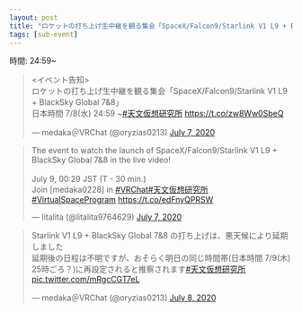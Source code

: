 ```yaml
---
layout: post
title: "ロケットの打ち上げ生中継を観る集会「SpaceX/Falcon9/Starlink V1 L9 + BlackSky Global 7&8」"
tags: [sub-event]
---
```


時間: 24:59~

<blockquote class="twitter-tweet" data-theme="dark"><p lang="ja" dir="ltr">&lt;イベント告知&gt;<br>ロケットの打ち上げ生中継を観る集会「SpaceX/Falcon9/Starlink V1 L9 + BlackSky Global 7&amp;8」<br>日本時間 7/8(水) 24:59 ~<a href="https://twitter.com/hashtag/%E5%A4%A9%E6%96%87%E4%BB%AE%E6%83%B3%E7%A0%94%E7%A9%B6%E6%89%80?src=hash&amp;ref_src=twsrc%5Etfw">#天文仮想研究所</a> <a href="https://t.co/zw8Ww0SbeQ">https://t.co/zw8Ww0SbeQ</a></p>&mdash; medaka＠VRChat (@oryzias0213) <a href="https://twitter.com/oryzias0213/status/1280440532792049666?ref_src=twsrc%5Etfw">July 7, 2020</a></blockquote> <script async src="https://platform.twitter.com/widgets.js" charset="utf-8"></script>

<blockquote class="twitter-tweet" data-theme="dark"><p lang="en" dir="ltr">The event to watch the launch of SpaceX/Falcon9/Starlink V1 L9 + BlackSky Global 7&amp;8 in the live video!<br><br>July 9, 00:29 JST (T - 30 min.)<br>Join [medaka0228] in <a href="https://twitter.com/hashtag/VRChat?src=hash&amp;ref_src=twsrc%5Etfw">#VRChat</a><a href="https://twitter.com/hashtag/%E5%A4%A9%E6%96%87%E4%BB%AE%E6%83%B3%E7%A0%94%E7%A9%B6%E6%89%80?src=hash&amp;ref_src=twsrc%5Etfw">#天文仮想研究所</a> <a href="https://twitter.com/hashtag/VirtualSpaceProgram?src=hash&amp;ref_src=twsrc%5Etfw">#VirtualSpaceProgram</a> <a href="https://t.co/edFnyQPRSW">https://t.co/edFnyQPRSW</a></p>&mdash; litalita (@litalita9764629) <a href="https://twitter.com/litalita9764629/status/1280526587134267398?ref_src=twsrc%5Etfw">July 7, 2020</a></blockquote> <script async src="https://platform.twitter.com/widgets.js" charset="utf-8"></script>

<blockquote class="twitter-tweet" data-theme="dark"><p lang="ja" dir="ltr">Starlink V1 L9 + BlackSky Global 7&amp;8 の打ち上げは、悪天候により延期しました<br>延期後の日程は不明ですが、おそらく明日の同じ時間帯(日本時間 7/9(木) 25時ごろ？)に再設定されると推察されます<a href="https://twitter.com/hashtag/%E5%A4%A9%E6%96%87%E4%BB%AE%E6%83%B3%E7%A0%94%E7%A9%B6%E6%89%80?src=hash&amp;ref_src=twsrc%5Etfw">#天文仮想研究所</a> <a href="https://t.co/mRgcCGT7eL">pic.twitter.com/mRgcCGT7eL</a></p>&mdash; medaka＠VRChat (@oryzias0213) <a href="https://twitter.com/oryzias0213/status/1280911745226137603?ref_src=twsrc%5Etfw">July 8, 2020</a></blockquote> <script async src="https://platform.twitter.com/widgets.js" charset="utf-8"></script>